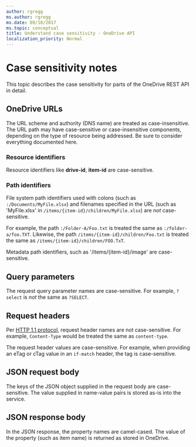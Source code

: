```yaml
---
author: rgregg
ms.author: rgregg
ms.date: 09/10/2017
ms.topic: conceptual
title: Understand case sensitivity - OneDrive API
localization_priority: Normal
---
```

# Case sensitivity notes

This topic describes the case sensitivity for parts of the OneDrive REST API in detail.

## OneDrive URLs

The URL scheme and authority (DNS name) are treated as case-insensitive.
The URL path may have case-sensitive or case-insensitive components, depending on the type of resource being addressed.
Be sure to consider everything documented here.

### Resource identifiers

Resource identifiers like **drive-id**, **item-id** are case-sensitive.

### Path identifiers

File system path identifiers used with colons (such as `:/Documents/MyFile.xlsx`) and filenames specified in the URL (such as 'MyFile.xlsx' in `/items/{item-id}/children/MyFile.xlsx`) are _not_ case-sensitive.

For example, the path `:/Folder-A/Foo.txt` is treated the same as `:/folder-a/foo.TXT`. Likewise, the path `/items/{item-id}/children/Foo.txt` is treated the same as `/items/{item-id}/children/FOO.TxT`.

Metadata path identifiers, such as '/items/{item-id}/image' are case-sensitive.

## Query parameters

The request query parameter names are case-sensitive. For example, `?select` is _not_ the same as `?SELECT`.

## Request headers

Per [HTTP 1.1 protocol][http-protocol], request header names are not case-sensitive. For example, `Content-Type` would be treated the same as `content-type`.

The request header values are case-sensitive.
For example, when providing an eTag or cTag value in an `if-match` header, the tag is case-sensitive.

## JSON request body

The keys of the JSON object supplied in the request body are case-sensitive.
The value supplied in name-value pairs is stored as-is into the service.

## JSON response body

In the JSON response, the property names are camel-cased.
The value of the property (such as item name) is returned as stored in OneDrive.

[http-protocol]: http://www.w3.org/Protocols/rfc2616/rfc2616-sec4.html#sec4.2


<!-- {
  "type": "#page.annotation",
  "description": "Understand which parts of the OneDrive API are case sensitive and which are not.",
  "keywords": "constructing urls, case sensitive",
  "section": "documentation"
} -->
